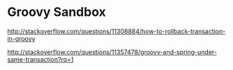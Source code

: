 # Groovy Sandbox
http://stackoverflow.com/questions/11308884/how-to-rollback-transaction-in-groovy

http://stackoverflow.com/questions/11357478/groovy-and-spring-under-same-transaction?rq=1   